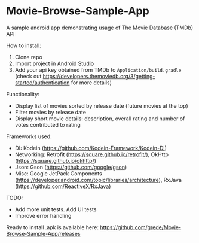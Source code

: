 # Movie-Browse-Sample-App

A sample android app demonstrating usage of The Movie Database (TMDb) API

How to install:

1) Clone repo
2) Import project in Android Studio
3) Add your api key obtained from TMDb to `Application/build.gradle` (check out https://developers.themoviedb.org/3/getting-started/authentication for more details)

Functionality:

- Display list of movies sorted by release date (future movies at the top)
- Filter movies by release date
- Display short movie details: description, overall rating and number of votes contributed to rating

Frameworks used:

- DI: Kodein (https://github.com/Kodein-Framework/Kodein-DI)
- Networking: Retrofit (https://square.github.io/retrofit/), OkHttp (https://square.github.io/okhttp/)
- Json: Gson (https://github.com/google/gson)
- Misc: Google JetPack Components (https://developer.android.com/topic/libraries/architecture), RxJava (https://github.com/ReactiveX/RxJava)

TODO:

- Add more unit tests. Add UI tests
- Improve error handling

Ready to install .apk is available here: https://github.com/grede/Movie-Browse-Sample-App/releases

